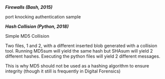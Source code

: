***Firewalls (Bash, 2015)***

port knocking authentication sample

***Hash Collision (Python, 2018)***

Simple MD5 Collision

Two files, 1 and 2, with a different inserted blob generated with a collision tool. Running MD5sum will yield the same hash but SHAsum will yield 2 different hashes. Executing the python files will yield 2 different messages.

This is why MD5 should not be used as a hashing algorithm to ensure integrity (though it still is frequently in Digital Forensics)
